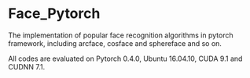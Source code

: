 # Face_Pytorch
The implementation of  popular face recognition algorithms in pytorch framework, including arcface, cosface and sphereface and so on.

All codes are evaluated on Pytorch 0.4.0, Ubuntu 16.04.10, CUDA 9.1 and CUDNN 7.1.
